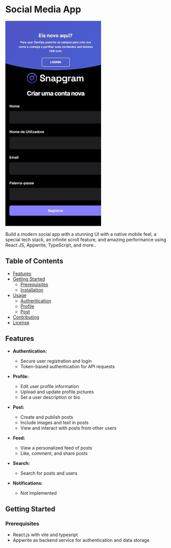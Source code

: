# Social Media App

![Demo Image](src/assets/register.jpeg)

Build a modern social app with a stunning UI with a native mobile feel, a special tech stack, an infinite scroll feature, and amazing performance using React JS, Appwrite, TypeScript, and more..

## Table of Contents
- [Features](#features)
- [Getting Started](#getting-started)
  - [Prerequisites](#prerequisites)
  - [Installation](#installation)
- [Usage](#usage)
  - [Authentication](#authentication)
  - [Profile](#profile)
  - [Post](#post)
- [Contributing](#contributing)
- [License](#license)

## Features
- **Authentication:**
  - Secure user registration and login
  - Token-based authentication for API requests

- **Profile:**
  - Edit user profile information
  - Upload and update profile pictures
  - Set a user description or bio

- **Post:**
  - Create and publish posts
  - Include images and text in posts
  - View and interact with posts from other users

- **Feed:**
  - View a personalized feed of posts
  - Like, comment, and share posts

- **Search:**
  - Search for posts and users

- **Notifications:**
  - Not implemented

## Getting Started

### Prerequisites
- React.js with vite and typesript
- Appwrite as backend service for authentication and data storage

